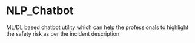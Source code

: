 # NLP_Chatbot
ML/DL based chatbot utility which can help the professionals to highlight the safety risk as per the incident  description
